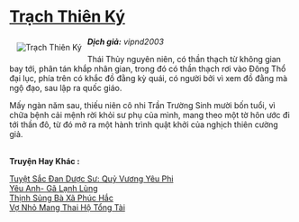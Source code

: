 <a href="https://utruyen.com/trach-thien-ky/9902/" title="Trạch Thiên Ký"><h1>Trạch Thiên Ký</h1></a><div style="display:table"><img align="right" style="float: left; padding: 10px;" src="https://utruyen.com/images/story/200x260/trach-thien-ky.jpg" alt="Trạch Thiên Ký"><b><i>Dịch giả:</i></b><i> vipnd2003</i><p></p>Thái Thủy nguyên niên, có thần thạch từ không gian bay tới, phân tán khắp nhân gian, trong đó có thần thạch rơi vào Đông Thổ đại lục, phía trên có khắc đồ đằng kỳ quái, có người bởi vì xem đồ đằng mà ngộ đạo, sau lập ra quốc giáo.<p></p>Mấy ngàn năm sau, thiếu niên cô nhi Trần Trường Sinh mười bốn tuổi, vì chữa bệnh cải mệnh rời khỏi sư phụ của mình, mang theo một tờ hôn ước đi tới thần đô, từ đó mở ra một hành trình quật khởi của nghịch thiên cường giả.</div><p><br><b>Truyện Hay Khác :</b></p><a href="https://utruyen.com/tuyet-sac-dan-duoc-su-quy-vuong-yeu-phi/15078/" alt="Tuyệt Sắc Đan Dược Sư: Quỷ Vương Yêu Phi">Tuyệt Sắc Đan Dược Sư: Quỷ Vương Yêu Phi</a><br/><a href="https://truyenngontinhay.wordpress.com/2019/10/03/yeu-anh-ga-lanh-lung/" alt="Yêu Anh- Gã Lạnh Lùng">Yêu Anh- Gã Lạnh Lùng</a><br/><a href="https://github.com/quanluxury/ngontinhhot/tree/master/truyenhay/17253/" alt="Thịnh Sủng Bà Xã Phúc Hắc">Thịnh Sủng Bà Xã Phúc Hắc</a><br/><a href="https://github.com/quanluxury/ngontinhhot/tree/master/truyenhay/19167/" alt="Vợ Nhỏ Mang Thai Hộ Tổng Tài">Vợ Nhỏ Mang Thai Hộ Tổng Tài</a><br/>